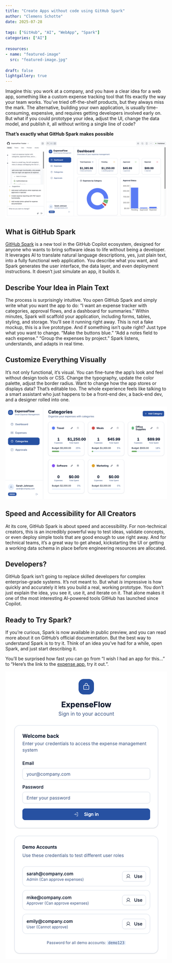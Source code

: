 ```yaml
---
title: "Create Apps without code using GitHub Spark"
author: "Clemens Schotte"
date: 2025-07-28

tags: ["GitHub", "AI", "WebApp", "Spark"]
categories: ["AI"]

resources:
- name: "featured-image"
  src: "featured-image.jpg"

draft: false
lightgallery: true
---
```


Imagine this: you work at a company, and you have a clear idea for a web app, something like a custom expense tracking tool that fits exactly the way your team works. You’ve tried off-the-shelf products, but they always miss the mark. The alternative, building your own application, is usually time-consuming, expensive, and requires getting developers involved early on. But what if you could prototype your idea, adjust the UI, change the data model, and publish it, all without writing a single line of code?

**That’s exactly what GitHub Spark makes possible**

![GitHub Spark](spark_edit.png)

## What is GitHub Spark

[GitHub Spark](https://github.com/spark) is a new tool in the GitHub Copilot ecosystem, designed for anyone who wants to bring software ideas to life without being a developer. It leverages AI to translate natural language descriptions, yes, just plain text, into a fully functional web application. You describe what you want, and Spark generates the user interface, the data layer, and even deployment instructions. It doesn’t just simulate an app, it builds it.

## Describe Your Idea in Plain Text

The process is surprisingly intuitive. You open GitHub Spark and simply write what you want the app to do: “I want an expense tracker with categories, approval flows, and a dashboard for summaries.” Within minutes, Spark will scaffold your application, including forms, tables, styling, and storage. You’ll see it running right away. This is not a fake mockup, this is a live prototype. And if something isn’t quite right? Just type what you want to change. “Make the buttons blue.” “Add a notes field to each expense.” “Group the expenses by project.” Spark listens, understands, and adapts in real time.

## Customize Everything Visually

It’s not only functional, it’s visual. You can fine-tune the app’s look and feel without design tools or CSS. Change the typography, update the color palette, adjust the border radius. Want to change how the app stores or displays data? That’s editable too. The whole experience feels like talking to a smart assistant who just happens to be a front-end dev, a back-end dev, and a designer rolled into one.

![GitHub Spark](spark_app.png)

## Speed and Accessibility for All Creators

At its core, GitHub Spark is about speed and accessibility. For non-technical creators, this is an incredibly powerful way to test ideas, validate concepts, or even deploy simple tools that are good enough to use right away. And for technical teams, it’s a great way to get ahead, kickstarting the UI or getting a working data schema in place before engineering resources are allocated.

## Developers?

GitHub Spark isn’t going to replace skilled developers for complex enterprise-grade systems. It’s not meant to. But what *is* impressive is how quickly and accurately it lets you build a real, working prototype. You don’t just explain the idea, you see it, use it, and iterate on it. That alone makes it one of the most interesting AI-powered tools GitHub has launched since Copilot.

## Ready to Try Spark?

If you’re curious, Spark is now available in public preview, and you can read more about it on GitHub’s official documentation. But the best way to understand Spark is to try it. Think of an idea you’ve had for a while, open Spark, and just start describing it.

You’ll be surprised how fast you can go from “I wish I had an app for this…” to “Here’s the link to the [expense app](https://expenseflow-tracker--cschotte.github.app/), try it out.”.

![GitHub Spark](login.png)